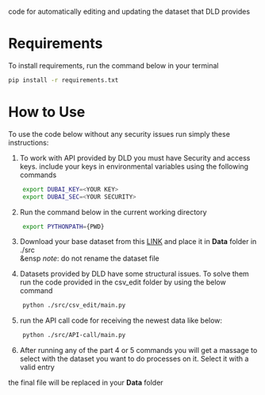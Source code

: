 code for automatically editing and updating the dataset that DLD provides

# Requirements
To install requirements, run the command below in your terminal
```bash
pip install -r requirements.txt
```
# How to Use 
To use the code below without any security issues run simply these instructions:
1. To work with API provided by DLD you must have Security and access keys. include your keys in environmental variables using the following commands
```bash
    export DUBAI_KEY=<YOUR KEY>
    export DUBAI_SEC=<YOUR SECURITY>
```
2. Run the command below in the current working directory
```bash
    export PYTHONPATH={PWD}
```
3. Download your base dataset from this [LINK](https://www.dubaipulse.gov.ae/data/dld-transactions/dld_transactions-open) and place it in **Data** folder in ./src \
&ensp *note*: do not rename the dataset file

4. Datasets provided by DLD have some structural issues. To solve them run the code provided in the csv_edit folder by using the below command
```bash
    python ./src/csv_edit/main.py
```

5. run the API call code for receiving the newest data like below:
```bash
    python ./src/API-call/main.py
```
6. After running any of the part 4 or 5 commands you will get a massage to select with the dataset you want to do processes on it. Select it with a valid entry

the final file will be replaced in your **Data** folder
